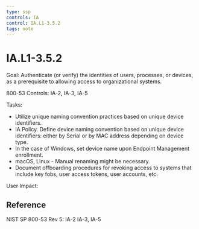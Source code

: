 ```yaml
---
type: ssp
controls: IA
control: IA.L1-3.5.2
tags: note
---
```


# IA.L1-3.5.2

Goal: Authenticate (or verify) the identities of users, processes, or devices, as a prerequisite to allowing access to organizational systems.

800-53 Controls: IA-2, IA-3, IA-5

Tasks:

- Utilize unique naming convention practices based on unique device identifiers.
- IA Policy. Define device naming convention based on unique device identifiers: either by Serial or by MAC address depending on device type.
- In the case of Windows, set device name upon Endpoint Management enrollment.
- macOS, Linux - Manual renaming might be necessary.
- Document offboarding procedures for revoking access to systems that include key fobs, user access tokens, user accounts, etc. 

User Impact:

## Reference

NIST SP 800-53 Rev 5: IA-2 IA-3, IA-5